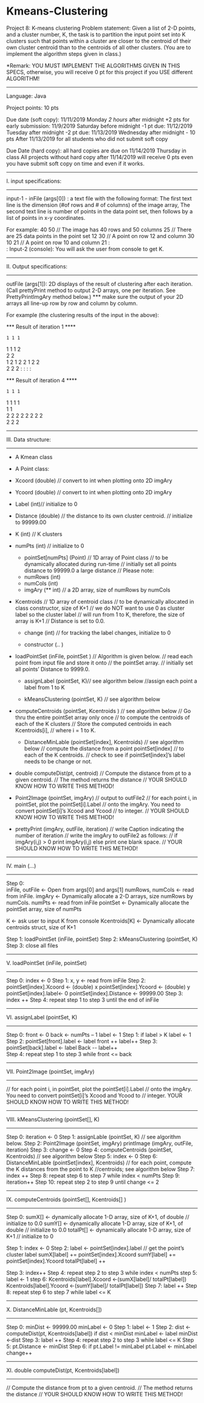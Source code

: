 # Kmeans-Clustering

Project 8: K-means clustering
Problem statement: Given a list of 2-D points, and a cluster number, K, the task is to partition the input point set into K clusters such that points within a cluster are closer to the centroid of their own cluster centroid than to the centroids of all other clusters. (You are to implement the algorithm steps given in class.)

*Remark: YOU MUST IMPLEMENT THE ALGORITHMS GIVEN IN THIS SPECS, otherwise, you will receive 0 pt for this project if you USE different ALGORITHM!

********************************
Language: Java

Project points: 10 pts

Due date (soft copy): 11/11/2019 Monday *2 hours* after midnight
	+2 pts for early submission: 11/9/2019 Saturday before midnight
	-1 pt due: 11/12/2019 Tuesday after midnight 
-2 pt due: 11/13/2019 Wednesday after midnight
	- 10 pts After 11/13/2019 for all students who did not submit soft copy
 
Due Date (hard copy):   all hard copies are due on 11/14/2019 Thursday in class
All projects without hard copy after 11/14/2019 will receive 0 pts 
even you have submit soft copy on time and even if it works.

*******************************
I. input specifications:
*******************************
input-1 - inFile (args[0]) : a text file with the following format:
The first text line is the dimension (#of rows and # of columns) of the image array, 
The second text line is number of points in the data point set, then
follows by a list of points in x-y coordinates.
	
For example:
		40  50  // The image has 40 rows and 50 columns
		25  	// There are 25 data points in the point set
    		12  30 // A point on row 12 and column 30
     		10  21 // A point on row 10 and column 21
    		:	
		:
Input-2 (console): You will ask the user from console to get K.

*******************************
II. Output specifications:
*******************************
outFile (args[1]): 2D displays of the result of clustering after each iteration. 
(Call  prettyPrint method to output 2-D arrays, one per iteration. See PrettyPrintImgAry method below.) 
*** make sure the output of your 2D arrays all line-up row by row and column by column.

For example (the clustering results of the input in the above):


*** Result of iteration 1 ****
 
    1 1 1      
  1 1 1 2      
    2 2       
          1 2
        1 2 2 
        1 2 2  
        2 2 2 
:
:
:
:

*** Result of iteration 4 ****
 
    1 1 1      
  1 1 1 1      
    1 1       
          2 2
        2 2 2 
        2 2 2  
        2 2 2 

*******************************
III. Data structure:
*******************************
- A Kmean class
- A Point class:
- Xcoord (double) // convert to int when plotting onto 2D imgAry
- Ycoord (double) // convert to int when plotting onto 2D imgAry
- Label (int)// initialize to 0
- Distance (double) // the distance to its own cluster centroid.
			// initialize to 99999.00

- K (int) // K clusters 
- numPts (int) // initialize to 0 
	- pointSet[numPts] (Point) // 1D array of Point class
// to be dynamically allocated during run-time
// initially set all points distance to 99999.0 a large distance
// Please note: 
	- numRows (int) 
	- numCols (int)
	- imgAry (** int) // a 2D array, size of  numRows by numCols

- Kcentroids[](Point) // 1D array of centroid class
// to be dynamically allocated in class constructor, size of K+1
// we do NOT want to use 0 as cluster label so the cluster label
// will run from 1 to K, therefore, the size of array is K+1
// Distance is set to 0.0.

	- change (int) // for tracking the label changes, initialize to 0

	- constructor (.. )


- loadPointSet (inFile, pointSet ) // Algorithm is given below.
// read each point from input file and store it onto
// the pointSet array.
// initially set all points’ Distance to 9999.0.
				
	- assignLabel (pointSet, K)// see algorithm below
//assign each point a label from 1 to K

	- kMeansClustering (pointSet, K) // see algorithm below

- computeCentroids (pointSet, Kcentroids ) // see algorithm below
	// Go thru the entire pointSet array only once
// to compute the centroids of each of the K clusters
// Store the computed centroids in each Kcentroids[i], 
// where i = 1 to K.

	- DistanceMinLable (pointSet[index], Kcentroids) // see algorithm below
// compute the distance from a point pointSet[index]
// to each of the K centroids.
// check to see if pointSet[index]’s label needs to be change or not.

- double computeDist(pt, centroid) 
// Compute the distance from pt to a given centroid.
// The method returns the distance
// YOUR SHOULD KNOW HOW TO WRITE THIS METHOD!
- Point2Image (pointSet, imgAry) // output to outFile2
// for each point i, in pointSet, plot the pointSet[i].Label 
// onto the imgAry.  You need to convert pointSet[i]’s Xcood and Ycood // to integer. 
    // YOUR SHOULD KNOW HOW TO WRITE THIS METHOD!

- prettyPrint (imgAry, outFile, iteration)
	// write Caption indicating the number of iteration
// write the imgAry to outFile2 as follows:
		// if imgAry(i,j) > 0 
print imgAry(i,j)
else print one blank space.
// YOUR SHOULD KNOW HOW TO WRITE THIS METHOD!

*******************************
IV. main (...)
*******************************
Step 0:  
inFile, outFile ← Open from args[0] and args[1]
numRows, numCols ← read from inFile.
imgAry ← Dynamically allocate a 2-D arrays, size numRows by numCols.
numPts ← read from inFile
pointSet ← Dynamically allocate the pointSet array, size of numPts  	 
 
K ← ask user to input K from console
Kcentroids[K] ← Dynamically allocate centroids struct, size of K+1

Step 1: loadPointSet (inFile, pointSet)
Step 2: kMeansClustering (pointSet, K)
Step 3: close all files
*******************************
V. loadPointSet (inFile, pointSet)
*******************************
Step 0: index ← 0
Step 1: x, y ← read from inFile
Step 2: pointSet[index].Xcoord ← (double) x
	pointSet[index].Ycoord ← (double) y
pointSet[index].label← 0
pointSet[index].Distance ← 99999.00
Step 3: index ++
Step 4: repeat step 1 to step 3 until the end of inFile

*******************************
VI. assignLabel (pointSet, K)
*******************************
Step 0: front ← 0
	  back ← numPts – 1
	  label ← 1
Step 1: if label > K
         label ← 1
Step 2: pointSet[front].label ←  label
	   front ++
	   label++
Step 3:  pointSet[back].label ← label
	   Back --
	   label++   
Step 4: repeat step 1 to step 3 while front <= back

*******************************
VII. Point2Image (pointSet, imgAry) 
*******************************
// for each point i, in pointSet, plot the pointSet[i].Label 
// onto the imgAry.  You need to convert pointSet[i]’s Xcood and Ycood to       //  integer. YOUR SHOULD KNOW HOW TO WRITE THIS METHOD!

*******************************
VIII. kMeansClustering (pointSet[], K)
*******************************
Step 0: iteration ← 0
Step 1: assignLable (pointSet, K) // see algorithm below.
Step 2: Point2Image (pointSet, imgAry) 
   printImage (imgAry, outFile, iteration) 
Step 3: change ← 0
Step 4: computeCentroids (pointSet, Kcentroids) // see algorithm below
Step 5: index ← 0
Step 6: DistanceMinLable (pointSet[index], Kcentroids) 
// for each point, compute the K distances from the point to K //centroids; see algorithm below
Step 7: index ++ 
Step 8: repeat step 6 to step 7 while index < numPts
Step 9: iteration++
Step 10: repeat step 2 to step 9 until change <= 2
*******************************
IX. computeCentroids (pointSet[], Kcentroids[] ) 
*******************************
Step 0: sumX[] ← dynamically allocate 1-D array, size of K+1, of double
			// initialize to 0.0
   sumY[] ← dynamically allocate 1-D array, size of K+1, of double
// initialize to 0.0
   totalPt[] ← dynamically allocate 1-D array, size of K+1
		// initialize to 0
 
Step 1: index ← 0
Step 2: label ← pointSet[index].label // get the point’s cluster label
	sumX[label] += pointSet[index].Xcoord
  	sumY[label] += pointSet[index].Ycoord
	totalPt[label] ++

Step 3: index++
Step 4: repeat step 2 to step 3 while index < numPts
step 5: label ← 1
step 6: Kcentroids[label].Xcoord ←(sumX[label]/ totalPt[label]) 
	   Kcentroids[label].Ycoord ←(sumY[label]/ totalPt[label])
Step 7: label ++
Step 8: repeat step 6 to step 7 while label <= K

*******************************
X. DistanceMinLable (pt, Kcentroids[])
*******************************
Step 0: minDist ← 99999.00 
	  minLabel ← 0
Step 1: label ← 1
Step 2: dist ← computeDist(pt, Kcentroids[label])
	   if dist < minDist
            minLabel ← label
		 minDist ←dist
Step 3: label ++
Step 4: repeat step 2 to step 3 while label <= K
Step 5: pt.Distance ← minDist
Step 6: if pt.Label != minLabel 
		pt.Label ← minLabel
		change++

*******************************
XI. double computeDist(pt, Kcentroids[label])
*******************************
 
// Compute the distance from pt to a given centroid.
// The method returns the distance
// YOUR SHOULD KNOW HOW TO WRITE THIS METHOD!
 
